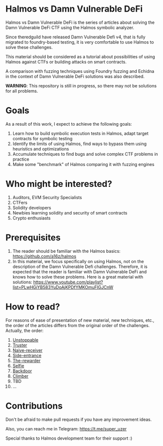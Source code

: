# Halmos vs Damn Vulnerable DeFi

Halmos vs Damn Vulnerable DeFi is the series of articles about solving the Damn Vulnerable DeFi CTF using the Halmos symbolic analyzer. 

Since theredguild have released Damn Vulnerable Defi v4, that is fully migrated to foundry-based testing, it is very comfortable to use Halmos to solve these challenges.

This material should be considered as a tutorial about possibilities of using Halmos against CTFs or building attacks on smart contracts.

A comparison with fuzzing techniques using Foundry fuzzing and Echidna in the context of Damn Vulnerable DeFi solutions was also described.

**WARNING**: This repository is still in progress, so there may not be solutions for all problems.

# Goals
As a result of this work, I expect to achieve the following goals:
1. Learn how to build symbolic execution tests in Halmos, adapt target contracts for symbolic testing
2. Identify the limits of using Halmos, find ways to bypass them using heuristics and optimizations
3. Accumulate techniques to find bugs and solve complex CTF problems in practice
4. Make some "benchmark" of Halmos comparing it with fuzzing engines

# Who might be interested?
1. Auditors, EVM Security Specialists
2. CTFers
3. Solidity developers
4. Newbies learning solidity and security of smart contracts
5. Crypto enthusiasts


# Prerequisites
1. The reader should be familiar with the Halmos basics: https://github.com/a16z/halmos
2. In this material, we focus specifically on using Halmos, not on the description of the Damn Vulnerable Defi challenges. Therefore, it is expected that the reader is familiar with Damn Vulnerable DeFi and knows how to solve these problems. Here is a great material with solutions: https://www.youtube.com/playlist?list=PLwHGiYB583YuDoAjKPDfYMKOmuFIGJCnW

# How to read?
For reasons of ease of presentation of new material, new techniques, etc., the order of the articles differs from the original order of the challenges. Actually, the order:
1. [Unstoppable](https://github.com/igorganich/damn-vulnerable-defi-halmos/tree/master/test/unstoppable)
2. [Truster](https://github.com/igorganich/damn-vulnerable-defi-halmos/tree/master/test/truster)
3. [Naive-receiver](https://github.com/igorganich/damn-vulnerable-defi-halmos/tree/master/test/naive-receiver)
4. [Side-entrance](https://github.com/igorganich/damn-vulnerable-defi-halmos/tree/master/test/side-entrance)
5. [The-rewarder](https://github.com/igorganich/damn-vulnerable-defi-halmos/tree/master/test/the-rewarder)
6. [Selfie](https://github.com/igorganich/damn-vulnerable-defi-halmos/tree/master/test/selfie)
7. [Backdoor](https://github.com/igorganich/damn-vulnerable-defi-halmos/tree/master/test/backdoor)
8. [Climber](https://github.com/igorganich/damn-vulnerable-defi-halmos/tree/master/test/climber)
9. TBD
10. ...

# Contributions
Don't be afraid to make pull requests if you have any improvement ideas.

Also, you can reach me in Telegram: https://t.me/super_uzer

Special thanks to Halmos development team for their support :)
